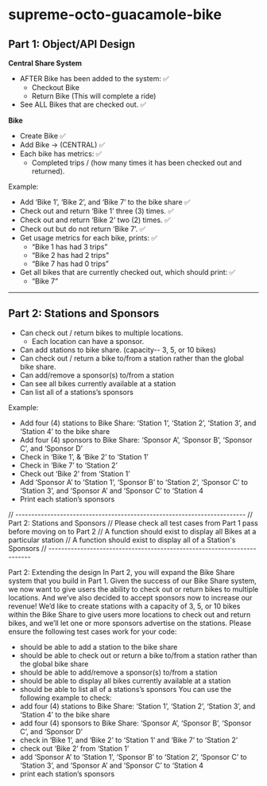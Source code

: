 # supreme-octo-guacamole-bike

## Part 1: Object/API Design

**Central Share System**

- AFTER Bike has been added to the system: ✅
  - Checkout Bike
  - Return Bike (This will complete a ride)
- See ALL Bikes that are checked out. ✅

**Bike**

- Create Bike ✅
- Add Bike -> (CENTRAL) ✅
- Each bike has metrics: ✅
  - Completed trips / (how many times it has been checked out and returned).

Example:

- Add ‘Bike 1’, ‘Bike 2’, and ‘Bike 7’ to the bike share ✅
- Check out and return ‘Bike 1’ three (3) times. ✅
- Check out and return ‘Bike 2’ two (2) times. ✅
- Check out but do not return ‘Bike 7’. ✅
- Get usage metrics for each bike, prints: ✅
  - “Bike 1 has had 3 trips”
  - “Bike 2 has had 2 trips”
  - “Bike 7 has had 0 trips”
- Get all bikes that are currently checked out, which should print: ✅
  - “Bike 7”

---

## Part 2: Stations and Sponsors

- Can check out / return bikes to multiple locations.
  - Each location can have a sponsor.
- Can add stations to bike share. (capacity-- 3, 5, or 10 bikes)
- Can check out / return a bike to/from a station rather than the global bike share.
- Can add/remove a sponsor(s) to/from a station
- Can see all bikes currently available at a station
- Can list all of a stations’s sponsors

Example:

- Add four (4) stations to Bike Share: ‘Station 1’, ‘Station 2’, ‘Station 3’, and ‘Station 4’ to the bike share
- Add four (4) sponsors to Bike Share: ‘Sponsor A’, ‘Sponsor B’, ‘Sponsor C’, and ‘Sponsor D’
- Check in ‘Bike 1’, & ‘Bike 2’ to ‘Station 1’
- Check in ‘Bike 7’ to ‘Station 2’
- Check out ‘Bike 2’ from ‘Station 1’
- Add ‘Sponsor A’ to ‘Station 1’, ‘Sponsor B’ to ‘Station 2’, ‘Sponsor C’ to ‘Station 3’, and ‘Sponsor A’ and ‘Sponsor C’ to ‘Station 4
- Print each station’s sponsors

// ------------------------------------------------------------------------
// Part 2: Stations and Sponsors
// Please check all test cases from Part 1 pass before moving on to Part 2
// A function should exist to display all Bikes at a particular station
// A function should exist to display all of a Station's Sponsors
// ------------------------------------------------------------------------

Part 2: Extending the design
In Part 2, you will expand the Bike Share system that you build in Part 1.
Given the success of our Bike Share system, we now want to give users the ability to check out or return bikes to multiple locations. And we’ve also decided to accept sponsors now to increase our revenue! We’d like to create stations with a capacity of 3, 5, or 10 bikes within the Bike Share to give users more locations to check out and return bikes, and we’ll let one or more sponsors advertise on the stations.
Please ensure the following test cases work for your code:

- should be able to add a station to the bike share
- should be able to check out or return a bike to/from a station rather than the global bike share
- should be able to add/remove a sponsor(s) to/from a station
- should be able to display all bikes currently available at a station
- should be able to list all of a stations’s sponsors
  You can use the following example to check:
- add four (4) stations to Bike Share: ‘Station 1’, ‘Station 2’, ‘Station 3’, and ‘Station 4’ to the bike share
- add four (4) sponsors to Bike Share: ‘Sponsor A’, ‘Sponsor B’, ‘Sponsor C’, and ‘Sponsor D’
- check in ‘Bike 1’, and ‘Bike 2’ to ‘Station 1’ and ‘Bike 7’ to ‘Station 2’
- check out ‘Bike 2’ from ‘Station 1’
- add ‘Sponsor A’ to ‘Station 1’, ‘Sponsor B’ to ‘Station 2’, ‘Sponsor C’ to ‘Station 3’, and ‘Sponsor A’ and ‘Sponsor C’ to ‘Station 4
- print each station’s sponsors
